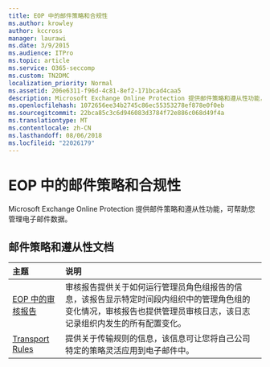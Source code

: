 ```yaml
---
title: EOP 中的邮件策略和合规性
ms.author: krowley
author: kccross
manager: laurawi
ms.date: 3/9/2015
ms.audience: ITPro
ms.topic: article
ms.service: O365-seccomp
ms.custom: TN2DMC
localization_priority: Normal
ms.assetid: 206e6311-f96d-4c81-8ef2-171bcad4caa5
description: Microsoft Exchange Online Protection 提供邮件策略和遵从性功能，可帮助您管理电子邮件数据。
ms.openlocfilehash: 1072656ee34b2745c86ec55353278ef878e0f0eb
ms.sourcegitcommit: 22bca85c3c6d946083d3784f72e886c068d49f4a
ms.translationtype: MT
ms.contentlocale: zh-CN
ms.lasthandoff: 08/06/2018
ms.locfileid: "22026179"
---
```

# <a name="messaging-policy-and-compliance-in-eop"></a>EOP 中的邮件策略和合规性

Microsoft Exchange Online Protection 提供邮件策略和遵从性功能，可帮助您管理电子邮件数据。
  
## <a name="messaging-policy-and-compliance-documentation"></a>邮件策略和遵从性文档

|**主题**|**说明**|
|:-----|:-----|
|[EOP 中的审核报告](auditing-reports-in-eop.md) <br/> |审核报告提供关于如何运行管理员角色组报告的信息，该报告显示特定时间段内组织中的管理角色组的变化情况，审核报告也提供管理员审核日志，该日志记录组织内发生的所有配置变化。  <br/> |
|[Transport Rules](http://technet.microsoft.com/library/743bd525-0ca2-426d-b76c-b4a052bc8886.aspx) <br/> |提供关于传输规则的信息，该信息可让您将自己公司特定的策略灵活应用到电子邮件中。  <br/> |
   

